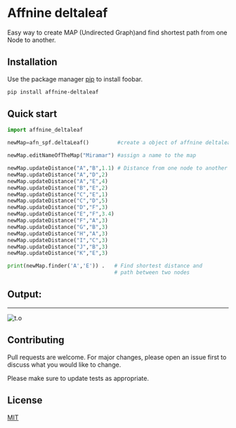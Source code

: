 # Affnine deltaleaf
Easy way to create MAP (Undirected Graph)and find shortest path from one Node to another.

## Installation

Use the package manager [pip](https://pip.pypa.io/en/stable/) to install foobar.

```bash
pip install affnine-deltaleaf
```

## Quick start

```python
import affnine_deltaleaf

newMap=afn_spf.deltaLeaf()         #create a object of affnine deltaleaf

newMap.editNameOfTheMap("Miramar") #assign a name to the map

newMap.updateDistance("A","B",1.1) # Distance from one node to another
newMap.updateDistance("A","D",2)
newMap.updateDistance("A","E",4)
newMap.updateDistance("B","E",2)
newMap.updateDistance("C","E",1)
newMap.updateDistance("C","D",5)
newMap.updateDistance("D","F",3)
newMap.updateDistance("E","F",3.4)
newMap.updateDistance("F","A",3)
newMap.updateDistance("G","B",3)
newMap.updateDistance("H","A",3)
newMap.updateDistance("I","C",3)
newMap.updateDistance("J","B",3)
newMap.updateDistance("K","E",3)

print(newMap.finder('A','E')) .   # Find shortest distance and 
                                  # path between two nodes

```
## Output:
----------------
![t.o](https://raw.githubusercontent.com/biswanathamz/affnine_deltaleaf/master/src/image/Screenshot%202019-08-18%20at%209.05.56%20PM.png)

## Contributing
Pull requests are welcome. For major changes, please open an issue first to discuss what you would like to change.

Please make sure to update tests as appropriate.

## License
[MIT](https://choosealicense.com/licenses/mit/)
